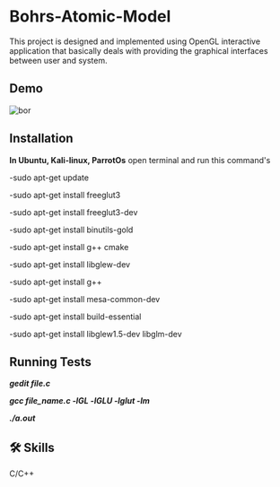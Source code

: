 
# Bohrs-Atomic-Model
This project is designed and implemented using OpenGL interactive application that basically deals with providing the graphical interfaces between user and system.


## Demo

![bor](https://user-images.githubusercontent.com/107365081/211511713-222fe44a-a845-4664-b4c3-1510097bf576.gif)


## Installation

**In Ubuntu, Kali-linux, ParrotOs** 
open terminal and run this command's

-sudo apt-get update

-sudo apt-get install freeglut3

-sudo apt-get install freeglut3-dev

-sudo apt-get install binutils-gold

-sudo apt-get install g++ cmake

-sudo apt-get install libglew-dev

-sudo apt-get install g++

-sudo apt-get install mesa-common-dev

-sudo apt-get install build-essential

-sudo apt-get install libglew1.5-dev libglm-dev

    

## Running Tests

***gedit file.c***

***gcc file_name.c -lGL -lGLU -lglut -lm***

***./a.out***


## 🛠 Skills
C/C++

